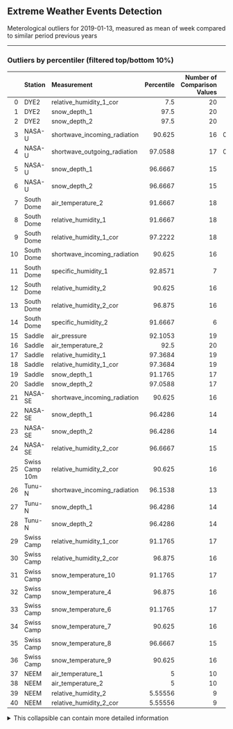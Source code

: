 <h2>Extreme Weather Events Detection</h2>
<p>Meterological outliers for 2019-01-13, measured as mean of week compared to similar period previous years</p>

<hr />

<h3>Outliers by percentiler (filtered top/bottom 10%)</h3>

|    | Station        | Measurement                  |   Percentile |   Number of Comparison Values |   Original Value |        Median |
|---:|:---------------|:-----------------------------|-------------:|------------------------------:|-----------------:|--------------:|
|  0 | DYE2           | relative_humidity_1_cor      |      7.5     |                            20 |       91.2029    |  95.4807      |
|  1 | DYE2           | snow_depth_1                 |     97.5     |                            20 |       13.38      |   8.96643     |
|  2 | DYE2           | snow_depth_2                 |     97.5     |                            20 |       15.2043    |  10.4579      |
|  3 | NASA-U         | shortwave_incoming_radiation |     90.625   |                            16 |        0.0214286 |   0.000714286 |
|  4 | NASA-U         | shortwave_outgoing_radiation |     97.0588  |                            17 |        0.0128571 |   0           |
|  5 | NASA-U         | snow_depth_1                 |     96.6667  |                            15 |       18.3814    |   9.90571     |
|  6 | NASA-U         | snow_depth_2                 |     96.6667  |                            15 |       18.0643    |   9.30429     |
|  7 | South Dome     | air_temperature_2            |     91.6667  |                            18 |      -22.34      | -28.0143      |
|  8 | South Dome     | relative_humidity_1          |     91.6667  |                            18 |       93.7871    |  76.4064      |
|  9 | South Dome     | relative_humidity_1_cor      |     97.2222  |                            18 |      117.536     | 101.948       |
| 10 | South Dome     | shortwave_incoming_radiation |     90.625   |                            16 |        5.96571   |   4.63048     |
| 11 | South Dome     | specific_humidity_1          |     92.8571  |                             7 |        0.875714  |   0.495714    |
| 12 | South Dome     | relative_humidity_2          |     90.625   |                            16 |       85.6071    |  77.3793      |
| 13 | South Dome     | relative_humidity_2_cor      |     96.875   |                            16 |      106.274     |  99.8864      |
| 14 | South Dome     | specific_humidity_2          |     91.6667  |                             6 |        0.85      |   0.581429    |
| 15 | Saddle         | air_pressure                 |     92.1053  |                            19 |      732.733     | 722.094       |
| 16 | Saddle         | air_temperature_2            |     92.5     |                            20 |      -24.9329    | -30.3336      |
| 17 | Saddle         | relative_humidity_1          |     97.3684  |                            19 |       93.2271    |  75.4329      |
| 18 | Saddle         | relative_humidity_1_cor      |     97.3684  |                            19 |      118.826     |  97.5843      |
| 19 | Saddle         | snow_depth_1                 |     91.1765  |                            17 |       18.3371    |  10.1514      |
| 20 | Saddle         | snow_depth_2                 |     97.0588  |                            17 |       19.7214    |  10.6814      |
| 21 | NASA-SE        | shortwave_incoming_radiation |     90.625   |                            16 |        2.86143   |   1.70429     |
| 22 | NASA-SE        | snow_depth_1                 |     96.4286  |                            14 |       33.33      |  10.0693      |
| 23 | NASA-SE        | snow_depth_2                 |     96.4286  |                            14 |       31.76      |  11.1343      |
| 24 | NASA-SE        | relative_humidity_2_cor      |     96.6667  |                            15 |      112.553     | 100.831       |
| 25 | Swiss Camp 10m | relative_humidity_2_cor      |     90.625   |                            16 |       88.5957    |  81.6657      |
| 26 | Tunu-N         | shortwave_incoming_radiation |     96.1538  |                            13 |        0.127143  |   0.0485714   |
| 27 | Tunu-N         | snow_depth_1                 |     96.4286  |                            14 |        7.81286   |   3.25571     |
| 28 | Tunu-N         | snow_depth_2                 |     96.4286  |                            14 |        7.54      |   3.41571     |
| 29 | Swiss Camp     | relative_humidity_1_cor      |     91.1765  |                            17 |      109.02      | 100.726       |
| 30 | Swiss Camp     | relative_humidity_2_cor      |     96.875   |                            16 |      115.697     | 103.655       |
| 31 | Swiss Camp     | snow_temperature_10          |     91.1765  |                            17 |       -7.90857   |  -9.63714     |
| 32 | Swiss Camp     | snow_temperature_4           |     96.875   |                            16 |       -4.66857   |  -8.19357     |
| 33 | Swiss Camp     | snow_temperature_6           |     91.1765  |                            17 |       -5.19      |  -8.11714     |
| 34 | Swiss Camp     | snow_temperature_7           |     90.625   |                            16 |       -5.68429   |  -8.19286     |
| 35 | Swiss Camp     | snow_temperature_8           |     96.6667  |                            15 |       -4.57143   |  -8.52857     |
| 36 | Swiss Camp     | snow_temperature_9           |     90.625   |                            16 |       -7.11857   |  -8.59        |
| 37 | NEEM           | air_temperature_1            |      5       |                            10 |      -45.6529    | -36.1943      |
| 38 | NEEM           | air_temperature_2            |      5       |                            10 |      -45.0371    | -35.9807      |
| 39 | NEEM           | relative_humidity_2          |      5.55556 |                             9 |       58.2257    |  68.7543      |
| 40 | NEEM           | relative_humidity_2_cor      |      5.55556 |                             9 |       88.9786    |  97.0271      |

<details> <summary>This collapsible can contain more detailed information </summary> 
 <br/> <pre>|    | Station   | Measurement             |   Percentile |   Number of Comparison Values |   Original Value |   Median |
|---:|:----------|:------------------------|-------------:|------------------------------:|-----------------:|---------:|
|  0 | DYE2      | relative_humidity_1_cor |          7.5 |                            20 |          91.2029 |  95.4807 |</pre> 
 <p><img alt="Boxplot" src="../figures/to_markdown/Boxplot.png" /></p> 
 </details>

